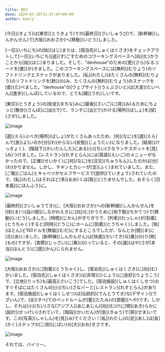 ```yaml
---
title: 旅行
date: 2024-03-28T11:47:07+09:00
author: baely
---
```

[今日]{きょう}は[東京]{とうきょう}での[最終日]{さいしゅうび}で、[新幹線]{しんかんせん}で[大阪]{おおさか}へ[移動]{いどう}しました。

[一日]{いちにち}の[始]{はじ}まりは、[宿泊先]{しゅくはくさき}をチェックアウトして[一日]{いちにち}[過]{す}ごすためのコワーキングスペースへ[向]{む}かうことから[始]{はじ}まりました。そして、"devhouse"のための[更]{さら}なるコードを[書]{か}きました。このコワーキングスペースには[無料]{むりょう}のソフトドリンクとスナックがありました。[私]{わたし}はたくさんの[無料]{むりょう}のソフトドリンクを[飲]{の}み、たくさんの[無料]{むりょう}のスナックを[食]{た}べました。"devhouse"の[ウェブサイト]{うぇぶさいと}は[大変]{たいへん}[進歩]{しんぽ}しているので、とても[嬉]{うれ}しいです。

[東京]{とうきょう}の[街並]{まちな}みに[最後]{さいご}に[見]{み}るためにちょっと[散歩]{さんぽ}に[出]{で}て、ランチに[出]{で}かける[場所]{ばしょ}を[探]{さが}しました。

![image](https://github.com/devhou-se/www-jp/assets/5674656/17d8c3f0-b189-48ce-b214-135ee6426b7e)

[選]{えら}ぶべき[場所]{ばしょ}がたくさんあったため、[何]{なに}を[選]{えら}んで[良]{よ}いのか[分]{わ}からない[状態]{じょうたい}になりました。[結局]{けっきょく}、[階段下]{かいだんした}にある[小]{ちい}さなランチスポットを[見]{み}つけました。[レストラン]{れすとらん}には[英語]{えいご}のメニューがなかったので、[正確]{せいかく}に[何]{なに}を[注文]{ちゅうもん}したのかは[分]{わ}かりません。しかし、チキンとカレーが[含]{ふく}まれていました。また、[ご飯]{ごはん}とキャベツがセルフサービスで[提供]{ていきょう}されていたので、[私]{わたし}はそれほど[多]{おお}くは[取]{と}りませんでした。おそらく[日本風]{にほんふう}に。

![image](https://github.com/devhou-se/www-jp/assets/5674656/5396bd36-1c29-4278-a05f-4f8c39f99faa)

[最終的]{さいしゅうてき}に、[大阪]{おおさか}への[新幹線]{しんかんせん}を[待]{ま}つ[品川駅]{しながわえき}に[向]{む}かうために[地下鉄]{ちかてつ}で[移動]{いどう}しました。[時間]{じかん}がぎりぎりで、[列車]{れっしゃ}が[到着]{とうちゃく}すると[同時]{どうじ}にホームに[到着]{とうちゃく}しました。[殆]{ほとん}ど150ドルを[無駄]{むだ}にするところでしたが、なんとか[間]{ま}に[合]{あ}いました。[新幹線]{しんかんせん}は[快適]{かいてき}な[乗]{の}り[物]{もの}ですが、[実際]{じっさい}に[乗]{の}っていると、その[速]{はや}さが[本当]{ほんとう}に[感]{かん}じられません。

![image](https://github.com/devhou-se/www-jp/assets/5674656/fd413fc5-179e-42db-bd63-bc85bcf723fd)

[大阪]{おおさか}に[到着]{とうちゃく}し、[宿泊先]{しゅくはくさき}に[向]{む}かいました。[宿泊先]{しゅくはくさき}は[非常]{ひじょう}に[良好]{りょうこう}で、[立地]{りっち}も[最高]{さいこう}でした。[宿泊施設]{しゅくはくしせつ}のすぐそばにはたくさんの[小]{ちい}さなバーと[レストラン]{れすとらん}があり ます。[宿泊施設]{しゅくはくしせつ}は[伝統的]{でんとうてき}な[デザイン]{でざいん}で、[全]{すべ}てのベッドルームが[畳]{たたみ}の[部屋]{へや}です。しかし、それは[小]{ちい}さな[アジア人]{あじあじん}[向]{む}けに[明]{あき}らかに[設計]{せっけい}されていて、[階段]{かいだん}が[急]{きゅう}で[狭]{せま}いです。この[写真]{しゃしん}を[見]{み}てください！[私]{わたし}の[足]{あし}は[各]{かく}ステップの[二倍]{にばい}の[大]{おお}きさです。

![image](https://github.com/devhou-se/www-jp/assets/5674656/7c062c5d-a2e3-4a00-b2cd-71aa66a79377)

それでは、バイリー。